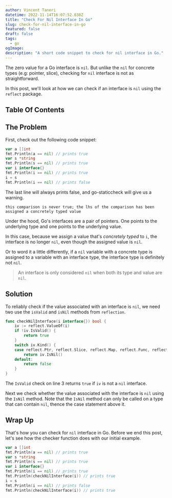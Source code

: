 ```yaml
---
author: Vincent Taneri
datetime: 2022-11-14T16:07:52.838Z
title: "Check For Nil Interface In Go"
slug: check-for-nil-interface-in-go
featured: false
draft: false
tags:
  - go
ogImage:
description: "A short code snippet to check for nil interface in Go."
---
```


The zero value for a Go interface is `nil`. But unlike the `nil` for concrete types (e.g: pointer, slice), checking for `nil` interface is not as straightforward.

In this post, we'll look at how we can check if an interface is `nil` using the `reflect` package.

## Table Of Contents

## The Problem

First, check out the following code snippet:

```go
var a []int
fmt.Println(a == nil) // prints true
var s *string
fmt.Println(s == nil) // prints true
var i interface{}
fmt.Println(i == nil) // prints true
i = s
fmt.Println(i == nil) // prints false
```

The last line will always prints false, and go-staticcheck will give us a warning.

```
this comparison is never true; the lhs of the comparison has been assigned a concretely typed value
```

Under the hood, Go's interfaces are a pair of pointers. One points to the underlying type and one points to the underlying value.

In this case, because we assign a value that's _concretely typed_ to `i`, the interface is no longer `nil`, even though the assigned value is `nil`.

Or to word it a little differently, if a `nil` variable with a concrete type is assigned to a variable with an interface type, the interface type is definitely not `nil`.

> An interface is only considered `nil` when both its type and value are `nil`.

## Solution

To reliably check if the value associated with an interface is `nil`, we need two use the `isValid` and `isNil` methods from `reflection`.

```go
func checkNilInterface(i interface{}) bool {
	iv := reflect.ValueOf(i)
	if !iv.IsValid() {
		return true
	}
	switch iv.Kind() {
	case reflect.Ptr, reflect.Slice, reflect.Map, reflect.Func, reflect.Interface:
		return iv.IsNil()
	default:
		return false
	}
}
```

The `IsValid` check on line 3 returns `true` if `iv` is not a `nil` interface.

Next we check whether the value associated with the interface is `nil` using the `IsNil` method. Note that the `IsNil` method can only be called on a type that can contain `nil`, thence the case statement above it.

## Wrap Up

That's how you can check for `nil` interface in Go. Before we end this post, let's see how the checker function does with our initial example.

```go {7, 10}
var a []int
fmt.Println(a == nil) // prints true
var s *string
fmt.Println(s == nil) // prints true
var i interface{}
fmt.Println(i == nil) // prints true
fmt.Println(checkNilInterface(i)) // prints true
i = s
fmt.Println(i == nil) // prints false
fmt.Println(checkNilInterface(i)) // prints true
```
